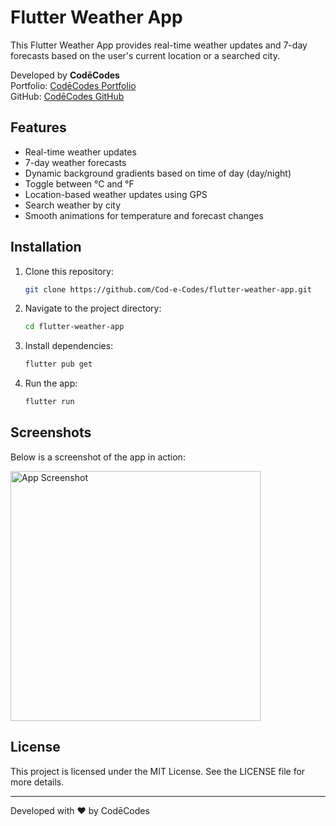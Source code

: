 
# Flutter Weather App

This Flutter Weather App provides real-time weather updates and 7-day forecasts based on the user's current location or a searched city. 

Developed by **CodēCodes**  
Portfolio: [CodēCodes Portfolio](https://www.cod-e-codes.com/)  
GitHub: [CodēCodes GitHub](https://github.com/Cod-e-Codes)

## Features
- Real-time weather updates
- 7-day weather forecasts
- Dynamic background gradients based on time of day (day/night)
- Toggle between °C and °F
- Location-based weather updates using GPS
- Search weather by city
- Smooth animations for temperature and forecast changes

## Installation
1. Clone this repository:
   ```bash
   git clone https://github.com/Cod-e-Codes/flutter-weather-app.git
   ```
2. Navigate to the project directory:
   ```bash
   cd flutter-weather-app
   ```
3. Install dependencies:
   ```bash
   flutter pub get
   ```
4. Run the app:
   ```bash
   flutter run
   ```

## Screenshots

Below is a screenshot of the app in action:

<img src="assets/screenshot.png" alt="App Screenshot" width="400" />

## License
This project is licensed under the MIT License. See the LICENSE file for more details.

---

Developed with ❤️ by CodēCodes

